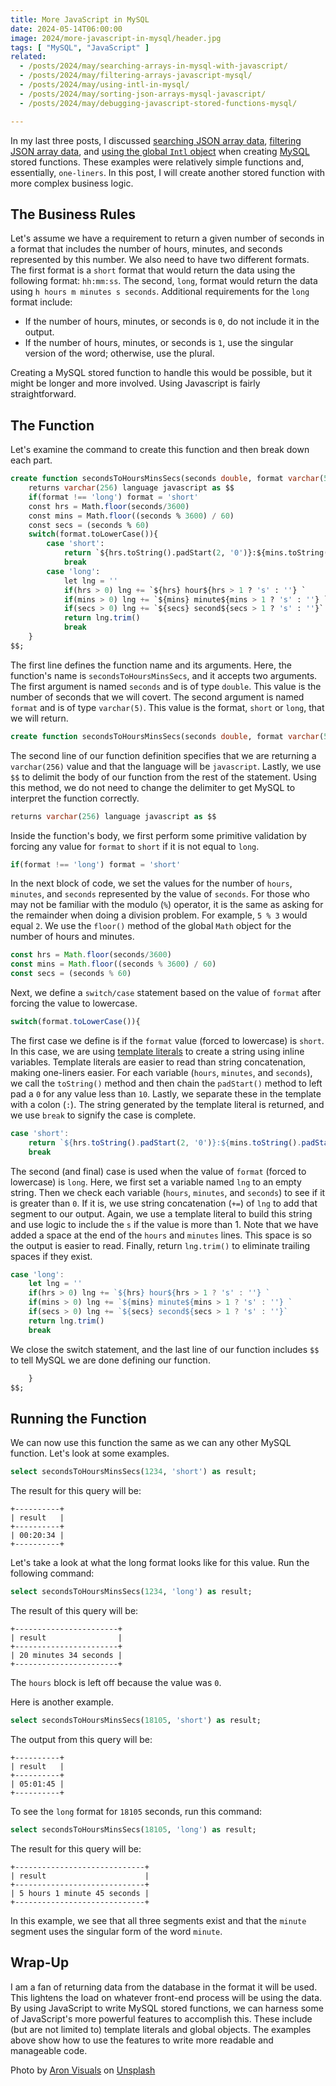 ```yaml
---
title: More JavaScript in MySQL
date: 2024-05-14T06:00:00
image: 2024/more-javascript-in-mysql/header.jpg
tags: [ "MySQL", "JavaScript" ]
related:
  - /posts/2024/may/searching-arrays-in-mysql-with-javascript/
  - /posts/2024/may/filtering-arrays-javascript-mysql/
  - /posts/2024/may/using-intl-in-mysql/
  - /posts/2024/may/sorting-json-arrays-mysql-javascript/
  - /posts/2024/may/debugging-javascript-stored-functions-mysql/

---
```


In my last three posts, I discussed [searching JSON array data](/posts/2024/may/searching-arrays-in-mysql-with-javascript/), [filtering JSON array data](/posts/2024/may/filtering-arrays-javascript-mysql/), and [using the global `Intl` object](/posts/2024/may/using-intl-in-mysql/) when creating [MySQL](https://www.mysql.com) stored functions. These examples were relatively simple functions and, essentially, `one-liners`. In this post, I will create another stored function with more complex business logic.

## The Business Rules

Let's assume we have a requirement to return a given number of seconds in a format that includes the number of hours, minutes, and seconds represented by this number. We also need to have two different formats. The first format is a `short` format that would return the data using the following format: `hh:mm:ss`. The second, `long`, format would return the data using `h hours m minutes s seconds`. Additional requirements for the `long` format include:

* If the number of hours, minutes, or seconds is `0`, do not include it in the output.
* If the number of hours, minutes, or seconds is `1`, use the singular version of the word; otherwise, use the plural.

Creating a MySQL stored function to handle this would be possible, but it might be longer and more involved. Using Javascript is fairly straightforward.

## The Function

Let's examine the command to create this function and then break down each part.

```sql
create function secondsToHoursMinsSecs(seconds double, format varchar(5))
    returns varchar(256) language javascript as $$
    if(format !== 'long') format = 'short'
    const hrs = Math.floor(seconds/3600)
    const mins = Math.floor((seconds % 3600) / 60)
    const secs = (seconds % 60)
    switch(format.toLowerCase()){
        case 'short':
            return `${hrs.toString().padStart(2, '0')}:${mins.toString().padStart(2, '0')}:${secs.toString().padStart(2, '0')}`
            break
        case 'long':
            let lng = ''
            if(hrs > 0) lng += `${hrs} hour${hrs > 1 ? 's' : ''} `
            if(mins > 0) lng += `${mins} minute${mins > 1 ? 's' : ''} `
            if(secs > 0) lng += `${secs} second${secs > 1 ? 's' : ''}`
            return lng.trim()
            break
    }
$$;
```

The first line defines the function name and its arguments. Here, the function's name is `secondsToHoursMinsSecs`, and it accepts two arguments. The first argument is named `seconds` and is of type `double`. This value is the number of seconds that we will covert. The second argument is named `format` and is of type `varchar(5)`. This value is the format, `short` or `long`, that we will return.

```sql
create function secondsToHoursMinsSecs(seconds double, format varchar(5))
```

The second line of our function definition specifies that we are returning a `varchar(256)` value and that the language will be `javascript`. Lastly, we use `$$` to delimit the body of our function from the rest of the statement. Using this method, we do not need to change the delimiter to get MySQL to interpret the function correctly.

```sql
returns varchar(256) language javascript as $$
```

Inside the function's body, we first perform some primitive validation by forcing any value for `format` to `short` if it is not equal to `long`.

```javascript
if(format !== 'long') format = 'short'
```

In the next block of code, we set the values for the number of `hours`, `minutes`, and `seconds` represented by the value of `seconds`. For those who may not be familiar with the modulo (`%`) operator, it is the same as asking for the remainder when doing a division problem. For example, `5 % 3` would equal `2`. We use the `floor()` method of the global `Math` object for the number of hours and minutes.

```javascript
const hrs = Math.floor(seconds/3600)
const mins = Math.floor((seconds % 3600) / 60)
const secs = (seconds % 60)
```

Next, we define a `switch/case` statement based on the value of `format` after forcing the value to lowercase.

```javascript
switch(format.toLowerCase()){
```

The first case we define is if the `format` value (forced to lowercase) is `short`. In this case, we are using [template literals](https://developer.mozilla.org/en-US/docs/Web/JavaScript/Reference/Template_literals) to create a string using inline variables. Template literals are easier to read than string concatenation, making one-liners easier. For each variable (`hours`, `minutes`, and `seconds`), we call the `toString()` method and then chain the `padStart()` method to left pad a `0` for any value less than `10`. Lastly, we separate these in the template with a colon (`:`). The string generated by the template literal is returned, and we use `break` to signify the case is complete.

```javascript
case 'short':
    return `${hrs.toString().padStart(2, '0')}:${mins.toString().padStart(2, '0')}:${secs.toString().padStart(2, '0')}`
    break
```

The second (and final) case is used when the value of `format` (forced to lowercase) is `long`. Here, we first set a variable named `lng` to an empty string. Then we check each variable (`hours`, `minutes`, and `seconds`) to see if it is greater than `0`. If it is, we use string concatenation (`+=`) of `lng` to add that segment to our output. Again, we use a template literal to build this string and use logic to include the `s` if the value is more than 1. Note that we have added a space at the end of the `hours` and `minutes` lines. This space is so the output is easier to read. Finally, return `lng.trim()` to eliminate trailing spaces if they exist.

```javascript
case 'long':
    let lng = ''
    if(hrs > 0) lng += `${hrs} hour${hrs > 1 ? 's' : ''} `
    if(mins > 0) lng += `${mins} minute${mins > 1 ? 's' : ''} `
    if(secs > 0) lng += `${secs} second${secs > 1 ? 's' : ''}`
    return lng.trim()
    break
```

We close the switch statement, and the last line of our function includes `$$` to tell MySQL we are done defining our function.

```sql
    }
$$;
```

## Running the Function

We can now use this function the same as we can any other MySQL function. Let's look at some examples.

```sql
select secondsToHoursMinsSecs(1234, 'short') as result;
```

The result for this query will be:

```text
+----------+
| result   |
+----------+
| 00:20:34 |
+----------+
```

Let's take a look at what the long format looks like for this value. Run the following command:

```sql
select secondsToHoursMinsSecs(1234, 'long') as result;
```

The result of this query will be:

```text
+-----------------------+
| result                |
+-----------------------+
| 20 minutes 34 seconds |
+-----------------------+
```

The `hours` block is left off because the value was `0`.

Here is another example.

```sql
select secondsToHoursMinsSecs(18105, 'short') as result;
```

The output from this query will be:

```text
+----------+
| result   |
+----------+
| 05:01:45 |
+----------+
```

To see the `long` format for `18105` seconds, run this command:

```sql
select secondsToHoursMinsSecs(18105, 'long') as result;
```

The result for this query will be:

```text
+-----------------------------+
| result                      |
+-----------------------------+
| 5 hours 1 minute 45 seconds |
+-----------------------------+
```

In this example, we see that all three segments exist and that the `minute` segment uses the singular form of the word `minute`.

## Wrap-Up

I am a fan of returning data from the database in the format it will be used. This lightens the load on whatever front-end process will be using the data. By using JavaScript to write MySQL stored functions, we can harness some of JavaScript's more powerful features to accomplish this. These include (but are not limited to) template literals and global objects. The examples above show how to use the features to write more readable and manageable code.

Photo by <a href="https://unsplash.com/@aronvisuals?utm_content=creditCopyText&utm_medium=referral&utm_source=unsplash">Aron Visuals</a> on <a href="https://unsplash.com/photos/selective-focus-photo-of-brown-and-blue-hourglass-on-stones-BXOXnQ26B7o?utm_content=creditCopyText&utm_medium=referral&utm_source=unsplash">Unsplash</a>
  